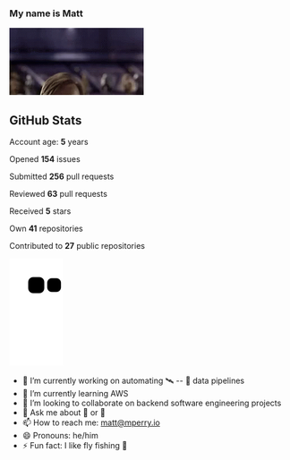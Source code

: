 ### My name is Matt
<!--
gif from Tenor, I do not own the gif.
-->
![obi](hello-there-hi-there.gif)

## GitHub Stats
Account age: **5** years

Opened **154** issues

Submitted **256** pull requests

Reviewed **63** pull requests

Received **5** stars

Own **41** repositories

Contributed to **27** public repositories

[![Snake Graph!](https://raw.githubusercontent.com/mattp0/mattp0/output/snake-anime.svg)](Snek)

- 🔭 I’m currently working on automating :artificial_satellite: -- :satellite: data pipelines
- 🌱 I’m currently learning AWS
- 👯 I’m looking to collaborate on backend software engineering projects
- 💬 Ask me about 🤖 or 🔐
- 📫 How to reach me: matt@mperry.io
- 😄 Pronouns: he/him
- ⚡ Fun fact: I like fly fishing 🎣
